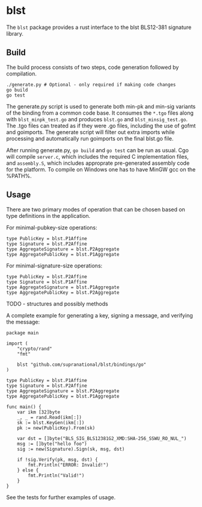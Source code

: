 # blst

The `blst` package provides a rust interface to the blst BLS12-381 signature library.

## Build
The build process consists of two steps, code generation followed by compilation.

```
./generate.py # Optional - only required if making code changes
go build
go test
```

The generate.py script is used to generate both min-pk and min-sig variants of the binding from a common code base. It consumes the `*.tgo` files along with `blst_minpk_test.go` and produces `blst.go` and `blst_minsig_test.go`. The .tgo files can treated as if they were .go files, including the use of gofmt and goimports. The generate script will filter out extra imports while processing and automatically run goimports on the final blst.go file.

After running generate.py, `go build` and `go test` can be run as usual. Cgo will compile `server.c`, which includes the required C implementation files, and `assembly.S`, which includes approprate pre-generated assembly code for the platform. To compile on Windows one has to have MinGW gcc on the %PATH%.

## Usage
There are two primary modes of operation that can be chosen based on type definitions in the application.

For minimal-pubkey-size operations:
```
type PublicKey = blst.P1Affine
type Signature = blst.P2Affine
type AggregateSignature = blst.P2Aggregate
type AggregatePublicKey = blst.P1Aggregate
```

For minimal-signature-size operations:
```
type PublicKey = blst.P2Affine
type Signature = blst.P1Affine
type AggregateSignature = blst.P1Aggregate
type AggregatePublicKey = blst.P2Aggregate
```

TODO - structures and possibly methods

A complete example for generating a key, signing a message, and verifying the message:
```
package main

import (
	"crypto/rand"
	"fmt"

	blst "github.com/supranational/blst/bindings/go"
)

type PublicKey = blst.P1Affine
type Signature = blst.P2Affine
type AggregateSignature = blst.P2Aggregate
type AggregatePublicKey = blst.P1Aggregate

func main() {
	var ikm [32]byte
	_, _ = rand.Read(ikm[:])
	sk := blst.KeyGen(ikm[:])
	pk := new(PublicKey).From(sk)

	var dst = []byte("BLS_SIG_BLS12381G2_XMD:SHA-256_SSWU_RO_NUL_")
	msg := []byte("hello foo")
	sig := new(Signature).Sign(sk, msg, dst)

	if !sig.Verify(pk, msg, dst) {
		fmt.Println("ERROR: Invalid!")
	} else {
		fmt.Println("Valid!")
	}
}
```

See the tests for further examples of usage.
